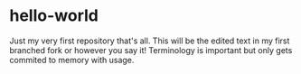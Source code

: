 # hello-world
Just my very first repository that's all.
This will be the edited text in my first branched fork or however you say it! Terminology is important but only gets commited to memory with usage.
